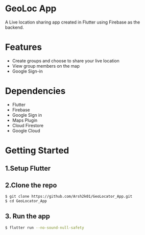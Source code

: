 # GeoLoc App
A Live location sharing app created in Flutter using Firebase as the backend.


# Features

- Create groups and choose to share your live location
- View group members on the map 
- Google Sign-in

# Dependencies

* Flutter
* Firebase 
* Google Sign in
* Maps Plugin
* Cloud Firestore
* Google Cloud

# Getting Started

## 1.Setup Flutter

## 2.Clone the repo

```sh
$ git clone https://github.com/Arsh2k01/GeoLocator_App.git
$ cd GeoLocator_App
```

## 3. Run the app

```sh
$ flutter run --no-sound-null-safety
```
